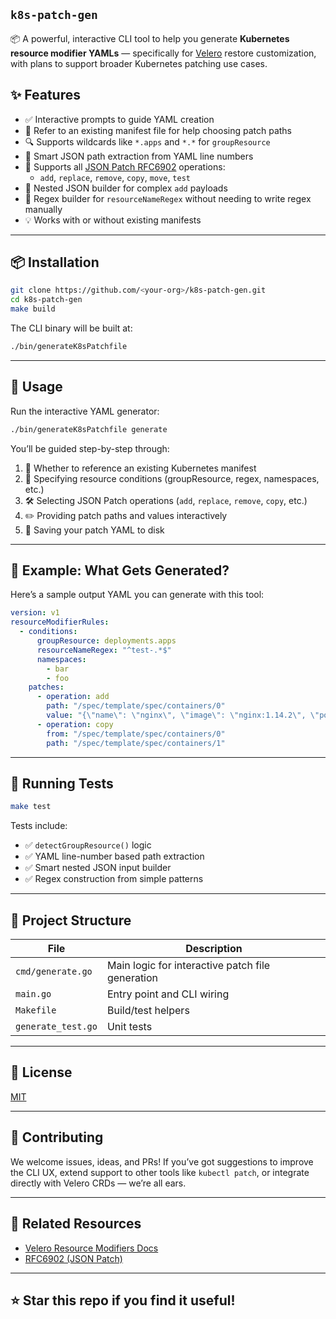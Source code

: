## `k8s-patch-gen`

📦 A powerful, interactive CLI tool to help you generate **Kubernetes resource modifier YAMLs** — specifically for [Velero](https://velero.io) restore customization, with plans to support broader Kubernetes patching use cases.

## ✨ Features

- ✅ Interactive prompts to guide YAML creation
- 📜 Refer to an existing manifest file for help choosing patch paths
- 🔍 Supports wildcards like `*.apps` and `*.*` for `groupResource`
- 🎯 Smart JSON path extraction from YAML line numbers
- 🧩 Supports all [JSON Patch RFC6902](https://datatracker.ietf.org/doc/html/rfc6902) operations:
  - `add`, `replace`, `remove`, `copy`, `move`, `test`
- 🧱 Nested JSON builder for complex `add` payloads
- 🎯 Regex builder for `resourceNameRegex` without needing to write regex manually
- 💡 Works with or without existing manifests

---

## 📦 Installation

```bash
git clone https://github.com/<your-org>/k8s-patch-gen.git
cd k8s-patch-gen
make build

```

The CLI binary will be built at:

```bash
./bin/generateK8sPatchfile
```

---

## 🚀 Usage

Run the interactive YAML generator:

```bash
./bin/generateK8sPatchfile generate
```

You’ll be guided step-by-step through:

1. 📄 Whether to reference an existing Kubernetes manifest
2. 🧩 Specifying resource conditions (groupResource, regex, namespaces, etc.)
3. 🛠️ Selecting JSON Patch operations (`add`, `replace`, `remove`, `copy`, etc.)
4. ✏️ Providing patch paths and values interactively
5. 💾 Saving your patch YAML to disk

---

## 📘 Example: What Gets Generated?

Here’s a sample output YAML you can generate with this tool:

```yaml
version: v1
resourceModifierRules:
  - conditions:
      groupResource: deployments.apps
      resourceNameRegex: "^test-.*$"
      namespaces:
        - bar
        - foo
    patches:
      - operation: add
        path: "/spec/template/spec/containers/0"
        value: "{\"name\": \"nginx\", \"image\": \"nginx:1.14.2\", \"ports\": [{\"containerPort\": 80}]}"
      - operation: copy
        from: "/spec/template/spec/containers/0"
        path: "/spec/template/spec/containers/1"
```

---

## 🧪 Running Tests

```bash
make test
```

Tests include:

- ✅ `detectGroupResource()` logic
- ✅ YAML line-number based path extraction
- ✅ Smart nested JSON input builder
- ✅ Regex construction from simple patterns

---

## 📂 Project Structure

| File | Description |
|------|-------------|
| `cmd/generate.go` | Main logic for interactive patch file generation |
| `main.go`         | Entry point and CLI wiring |
| `Makefile`        | Build/test helpers |
| `generate_test.go`| Unit tests |

---

## 📄 License

[MIT](LICENSE)

---

## 🙌 Contributing

We welcome issues, ideas, and PRs! If you’ve got suggestions to improve the CLI UX, extend support to other tools like `kubectl patch`, or integrate directly with Velero CRDs — we’re all ears.

---

## 🔗 Related Resources

- [Velero Resource Modifiers Docs](https://velero.io/docs/)
- [RFC6902 (JSON Patch)](https://datatracker.ietf.org/doc/html/rfc6902)

---

## ⭐️ Star this repo if you find it useful!
